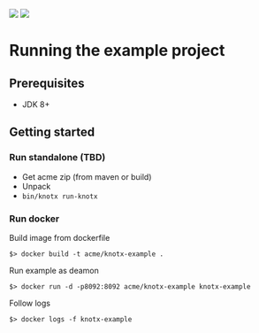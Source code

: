 [![][travis img]][travis]
[![][license img]][license]

# Running the example project

## Prerequisites
- JDK 8+

## Getting started
### Run standalone (TBD)
- Get acme zip (from maven or build)
- Unpack
- `bin/knotx run-knotx`

### Run docker
Build image from dockerfile
```
$> docker build -t acme/knotx-example .
```
Run example as deamon
```
$> docker run -d -p8092:8092 acme/knotx-example knotx-example
```

Follow logs
```
$> docker logs -f knotx-example
```

[travis]:https://travis-ci.org/Knotx/knotx-example-project
[travis img]:https://travis-ci.org/Knotx/knotx-example-project.svg?branch=master

[license]:https://github.com/Cognifide/knotx/blob/master/LICENSE
[license img]:https://img.shields.io/badge/License-Apache%202.0-blue.svg
